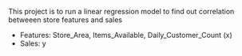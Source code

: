 This project is to run a linear regression model to find out correlation betweeen store features and sales
* Features: Store_Area, Items_Available, Daily_Customer_Count (x)
* Sales: y 
